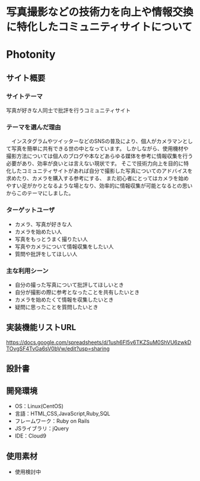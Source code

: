 # 写真撮影などの技術力を向上や情報交換に特化したコミュニティサイトについて
# Photonity
## サイト概要
### サイトテーマ
写真が好きな人同士で批評を行うコミュニティサイト

### テーマを選んだ理由
　インスタグラムやツイッターなどのSNSの普及により、個人がカメラマンとして写真を簡単に共有できる世の中となっています。
しかしながら、使用機材や撮影方法については個人のブログや本などあらゆる媒体を参考に情報収集を行う必要があり、効率が良いとは言えない現状です。
そこで技術力向上を目的に特化したコミュニティサイトがあれば自分で撮影した写真についてのアドバイスを求めたり、カメラを購入する参考にする、
また初心者にとってはカメラを始めやすい足がかりとなるような場となり、効率的に情報収集が可能となるとの思いからこのテーマにしました。

### ターゲットユーザ
- カメラ、写真が好きな人
- カメラを始めたい人
- 写真をもっとうまく撮りたい人
- 写真やカメラについて情報収集をしたい人
- 質問や批評をしてほしい人

### 主な利用シーン
- 自分の撮った写真について批評してほしいとき
- 自分が撮影の際に参考となったことを共有したいとき
- カメラを始めたくて情報を収集したいとき
- 疑問に思ったことを質問したいとき

## 実装機能リストURL
 https://docs.google.com/spreadsheets/d/1ush6Fl5v6TKZSuM0ShVU6zwkDTOvgSF4TvGa6sV0bVw/edit?usp=sharing

## 設計書


## 開発環境
- OS：Linux(CentOS)
- 言語：HTML,CSS,JavaScript,Ruby,SQL
- フレームワーク：Ruby on Rails
- JSライブラリ：jQuery
- IDE：Cloud9

## 使用素材
- 使用検討中